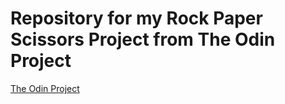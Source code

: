 # Repository for my Rock Paper Scissors Project from The Odin Project #
[The Odin Project](https://www.theodinproject.com/lessons/foundations-rock-paper-scissors)
